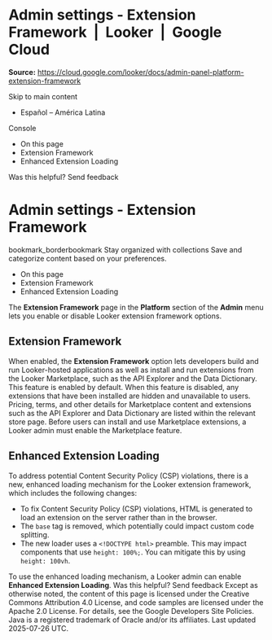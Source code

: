 # Admin settings - Extension Framework  |  Looker  |  Google Cloud

**Source:** https://cloud.google.com/looker/docs/admin-panel-platform-extension-framework

Skip to main content 
  * Español – América Latina

Console 


  * On this page
  * Extension Framework
  * Enhanced Extension Loading




Was this helpful?
Send feedback 
#  Admin settings - Extension Framework
bookmark_borderbookmark Stay organized with collections  Save and categorize content based on your preferences.
  * On this page
  * Extension Framework
  * Enhanced Extension Loading


The **Extension Framework** page in the **Platform** section of the **Admin** menu lets you enable or disable Looker extension framework options.
## Extension Framework
When enabled, the **Extension Framework** option lets developers build and run Looker-hosted applications as well as install and run extensions from the Looker Marketplace, such as the API Explorer and the Data Dictionary. This feature is enabled by default.
When this feature is disabled, any extensions that have been installed are hidden and unavailable to users.
Pricing, terms, and other details for Marketplace content and extensions such as the API Explorer and Data Dictionary are listed within the relevant store page. Before users can install and use Marketplace extensions, a Looker admin must enable the Marketplace feature.
## Enhanced Extension Loading
To address potential Content Security Policy (CSP) violations, there is a new, enhanced loading mechanism for the Looker extension framework, which includes the following changes:
  * To fix Content Security Policy (CSP) violations, HTML is generated to load an extension on the server rather than in the browser.
  * The `base` tag is removed, which potentially could impact custom code splitting.
  * The new loader uses a `<!DOCTYPE html>` preamble. This may impact components that use `height: 100%;`. You can mitigate this by using `height: 100vh`.


To use the enhanced loading mechanism, a Looker admin can enable **Enhanced Extension Loading**.
Was this helpful?
Send feedback 
Except as otherwise noted, the content of this page is licensed under the Creative Commons Attribution 4.0 License, and code samples are licensed under the Apache 2.0 License. For details, see the Google Developers Site Policies. Java is a registered trademark of Oracle and/or its affiliates.
Last updated 2025-07-26 UTC.


